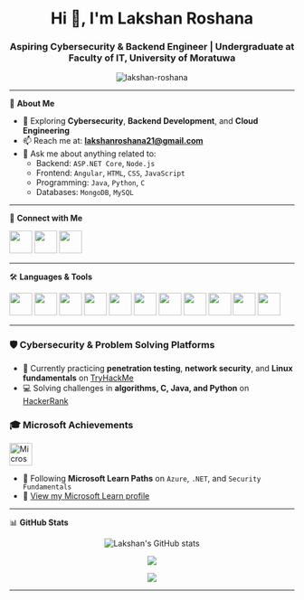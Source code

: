 <h1 align="center">Hi 👋, I'm Lakshan Roshana</h1>
<h3 align="center">Aspiring Cybersecurity & Backend Engineer | Undergraduate at Faculty of IT, University of Moratuwa</h3>

<p align="center">
  <img src="https://komarev.com/ghpvc/?username=lakshan-roshana&label=Profile%20views&color=0e75b6&style=flat" alt="lakshan-roshana" />
</p>

---

🎯 **About Me**

- 🌱 Exploring **Cybersecurity**, **Backend Development**, and **Cloud Engineering**
- 📫 Reach me at: **lakshanroshana21@gmail.com**
- 💬 Ask me about anything related to:
  - Backend: `ASP.NET Core`, `Node.js`
  - Frontend: `Angular`, `HTML`, `CSS`, `JavaScript`
  - Programming: `Java`, `Python`, `C`
  - Databases: `MongoDB`, `MySQL`

---

🔗 **Connect with Me**

<p align="left">
  <a href="mailto:lakshanroshana21@gmail.com"><img src="https://img.icons8.com/fluent/48/000000/gmail.png" width="40"/></a>
  <a href="https://www.linkedin.com/in/your-link-here"><img src="https://img.icons8.com/color/48/000000/linkedin.png" width="40"/></a>
  <a href="https://lakshanroshana.me/"><img src="https://img.icons8.com/fluency/48/domain.png" width="40"/></a>
</p>

---

🛠️ **Languages & Tools**

<p align="left">
  <img src="https://cdn.jsdelivr.net/gh/devicons/devicon/icons/c/c-original.svg" width="40" />
  <img src="https://cdn.jsdelivr.net/gh/devicons/devicon/icons/java/java-original.svg" width="40" />
  <img src="https://cdn.jsdelivr.net/gh/devicons/devicon/icons/python/python-original.svg" width="40" />
  <img src="https://cdn.jsdelivr.net/gh/devicons/devicon/icons/javascript/javascript-original.svg" width="40" />
  <img src="https://cdn.jsdelivr.net/gh/devicons/devicon/icons/html5/html5-original.svg" width="40" />
  <img src="https://cdn.jsdelivr.net/gh/devicons/devicon/icons/css3/css3-original.svg" width="40" />
  <img src="https://cdn.jsdelivr.net/gh/devicons/devicon/icons/angularjs/angularjs-original.svg" width="40" />
  <img src="https://cdn.jsdelivr.net/gh/devicons/devicon/icons/dot-net/dot-net-original.svg" width="40" />
  <img src="https://cdn.jsdelivr.net/gh/devicons/devicon/icons/mongodb/mongodb-original.svg" width="40" />
  <img src="https://cdn.jsdelivr.net/gh/devicons/devicon/icons/mysql/mysql-original.svg" width="40" />
  <img src="https://cdn.jsdelivr.net/gh/devicons/devicon/icons/github/github-original.svg" width="40" />
</p>

---

### 🛡️ Cybersecurity & Problem Solving Platforms

- 🧠 Currently practicing **penetration testing**, **network security**, and **Linux fundamentals** on [TryHackMe](https://tryhackme.com/p/silencewarrior)
- 💻 Solving challenges in **algorithms, C, Java, and Python** on [HackerRank](https://www.hackerrank.com/lakshanroshana2)

### 🎓 Microsoft Achievements

<p align="left">
  <a href="https://learn.microsoft.com/en-us/users/lakshanroshana-4192/achievements" target="_blank">
    <img src="https://img.icons8.com/color/48/000000/microsoft.png" width="40" alt="Microsoft Learn"/>
  </a>
</p>

- 🏅 Following **Microsoft Learn Paths** on `Azure`, `.NET`, and `Security Fundamentals`
- 🔗 [View my Microsoft Learn profile](https://learn.microsoft.com/en-us/users/lakshanroshana-4192/achievements)


---

📊 **GitHub Stats**

<p align="center">
  <img src="https://github-readme-stats.vercel.app/api?username=lakshan-roshana&show_icons=true&theme=tokyonight" alt="Lakshan's GitHub stats" />
</p>

<p align="center">
  <img src="https://github-readme-streak-stats.herokuapp.com/?user=lakshan-roshana&theme=tokyonight" />
</p>

<p align="center">
  <img src="https://github-readme-stats.vercel.app/api/top-langs/?username=lakshan-roshana&layout=compact&theme=tokyonight" />
</p>

---
